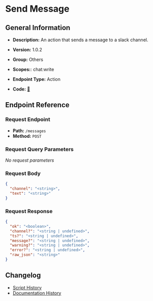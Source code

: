 # Send Message

## General Information

- **Description:** An action that sends a message to a slack channel.

- **Version:** 1.0.2
- **Group:** Others
- **Scopes:**: chat:write
- **Endpoint Type:** Action
- **Code:** [🔗](https://github.com/NangoHQ/integration-templates/tree/main/integrations/slack/actions/send-message.ts)

## Endpoint Reference

### Request Endpoint

- **Path:** `/messages`
- **Method:** `POST`

### Request Query Parameters

_No request parameters_

### Request Body

```json
{
  "channel": "<string>",
  "text": "<string>"
}
```

### Request Response

```json
{
  "ok": "<boolean>",
  "channel?": "<string | undefined>",
  "ts?": "<string | undefined>",
  "message?": "<string | undefined>",
  "warning?": "<string | undefined>",
  "error?": "<string | undefined>",
  "raw_json": "<string>"
}
```

## Changelog

- [Script History](https://github.com/NangoHQ/integration-templates/commits/main/integrations/slack/actions/send-message.ts)
- [Documentation History](https://github.com/NangoHQ/integration-templates/commits/main/integrations/slack/actions/send-message.md)
